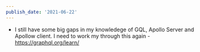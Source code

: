 ```yaml
---
publish_date: '2021-06-22'
---
```


- I still have some big gaps in my knowledege of GQL, Apollo Server and Apollow client. I need to work my through this again - https://graphql.org/learn/
